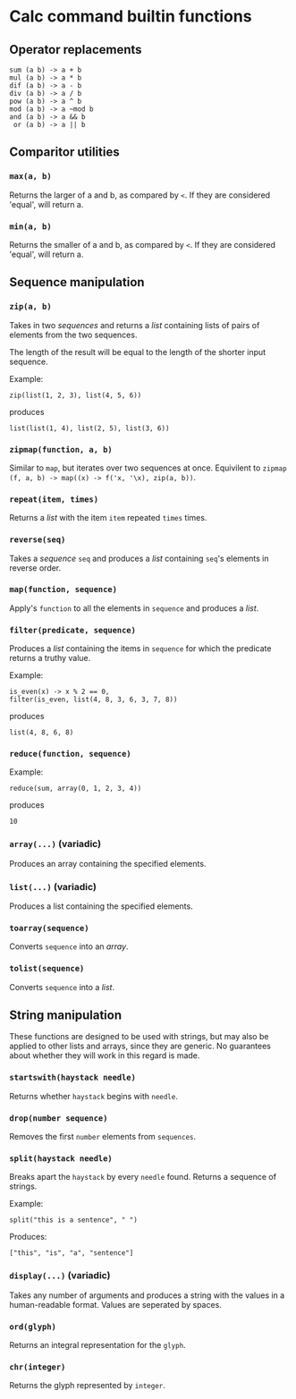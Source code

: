 # Calc command builtin functions


## Operator replacements

```
sum (a b) -> a + b
mul (a b) -> a * b
dif (a b) -> a - b
div (a b) -> a / b
pow (a b) -> a ^ b
mod (a b) -> a ~mod b
and (a b) -> a && b
 or (a b) -> a || b
```

## Comparitor utilities

### `max(a, b)`
Returns the larger of a and b, as compared by `<`.
If they are considered 'equal', will return a.

### `min(a, b)`
Returns the smaller of a and b, as compared by `<`.
If they are considered 'equal', will return a.

## Sequence manipulation

### `zip(a, b)`
Takes in two *sequences* and returns a *list* containing lists of pairs of elements from the two sequences.

The length of the result will be equal to the length of the shorter input sequence.

Example:
```
zip(list(1, 2, 3), list(4, 5, 6))
```
produces
```
list(list(1, 4), list(2, 5), list(3, 6))
```

### `zipmap(function, a, b)`
Similar to `map`, but iterates over two sequences at once. Equivilent to `zipmap (f, a, b) -> map((x) -> f('x, '\x), zip(a, b))`.

### `repeat(item, times)`
Returns a *list* with the item `item` repeated `times` times.

### `reverse(seq)`
Takes a *sequence* `seq` and produces a *list* containing `seq`'s elements in reverse order.

### `map(function, sequence)`
Apply's `function` to all the elements in `sequence` and produces a *list*.

### `filter(predicate, sequence)`
Produces a *list* containing the items in `sequence` for which the predicate returns a truthy value.

Example:
```
is_even(x) -> x % 2 == 0,
filter(is_even, list(4, 8, 3, 6, 3, 7, 8))
```
produces
```
list(4, 8, 6, 8)
```

### `reduce(function, sequence)`
Example:
```
reduce(sum, array(0, 1, 2, 3, 4))
```
produces
```
10
```

### `array(...)` (variadic)
Produces an array containing the specified elements.

### `list(...)` (variadic)
Produces a list containing the specified elements.

### `toarray(sequence)`
Converts `sequence` into an *array*.

### `tolist(sequence)`
Converts `sequence` into a *list*.

## String manipulation
These functions are designed to be used with strings, but may also be applied to other lists and arrays, since they are generic. No guarantees about whether they will work in this regard is made.

### `startswith(haystack needle)`
Returns whether `haystack` begins with `needle`.

### `drop(number sequence)`
Removes the first `number` elements from `sequences`.

### `split(haystack needle)`
Breaks apart the `haystack` by every `needle` found. Returns a sequence of strings.

Example:
```
split("this is a sentence", " ")
```
Produces:
```
["this", "is", "a", "sentence"]
```

### `display(...)` (variadic)
Takes any number of arguments and produces a string with the values in a human-readable format. Values are seperated by spaces.

### `ord(glyph)`
Returns an integral representation for the `glyph`.

### `chr(integer)`
Returns the glyph represented by `integer`.

